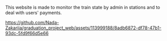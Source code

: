 This website is made to monitor the train state by admin in stations and to deal with users' payments.



https://github.com/Nada-Zakariia/graduation_project_web/assets/113999188/8adb6872-df78-47b1-93dc-5fd9f66d5e66


